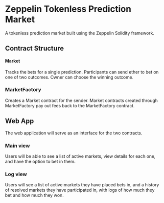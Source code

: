 # Zeppelin Tokenless Prediction Market

A tokenless prediction market built using the Zeppelin Solidity framework.


## Contract Structure

#### Market
Tracks the bets for a single prediction.
Participants can send ether to bet on one of two outcomes.
Owner can choose the winning outcome.

### MarketFactory
Creates a Market contract for the sender.
Market contracts created through MarketFactory pay out fees back to the MarketFactory contract.


## Web App
The web application will serve as an interface for the two contracts.

### Main view
Users will be able to see a list of active markets, view details for each one, and have the option to bet in them.

### Log view
Users will see a list of active markets they have placed bets in, and a history of resolved markets they have participated in, with logs of how much they bet and how much they won.

